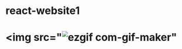 # react-website1
# <img src="![ezgif com-gif-maker](https://user-images.githubusercontent.com/79817968/134893546-739ecf42-f4ba-4333-a657-8e7b19bdfda5.gif)"
